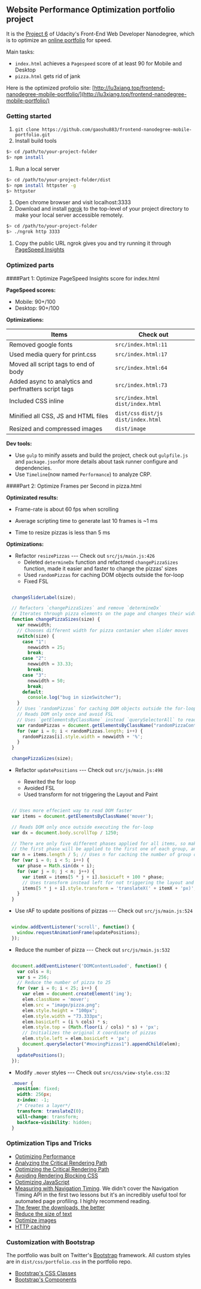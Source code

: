 ## Website Performance Optimization portfolio project

It is the [Project 6](https://github.com/udacity/frontend-nanodegree-mobile-portfolio) of Udacity's Front-End Web Developer Nanodegree, which is to optimize an [online portfolio](https://rawgit.com/udacity/frontend-nanodegree-mobile-portfolio/master/index.html) for speed.

Main tasks:
+ `index.html` achieves a `Pagespeed` score of at least 90 for Mobile and Desktop
+ `pizza.html` gets rid of jank

Here is the optimized profolio site: [http://lu3xiang.top/frontend-nanodegree-mobile-portfolio/](http://lu3xiang.top/frontend-nanodegree-mobile-portfolio/)

### Getting started

1. `git clone https://github.com/gaoshu883/frontend-nanodegree-mobile-portfolio.git`
1. Install build tools

  ```bash
  $> cd /path/to/your-project-folder
  $> npm install
  ```
1. Run a local server

  ```bash
  $> cd /path/to/your-project-folder/dist
  $> npm install httpster -g
  $> httpster
  ```
1. Open chrome browser and visit localhost:3333
1. Download and install [ngrok](https://ngrok.com/) to the top-level of your project directory to make your local server accessible remotely.

  ``` bash
  $> cd /path/to/your-project-folder
  $> ./ngrok http 3333
  ```
1. Copy the public URL ngrok gives you and try running it through [PageSpeed Insights](https://developers.google.com/speed/pagespeed/insights/)

### Optimized parts

####Part 1: Optimize PageSpeed Insights score for index.html

**PageSpeed scores:**

 * Mobile: 90+/100
 * Desktop: 90+/100

**Optimizations:**

| Items  | Check out|
| ------------------------------------------------------ | -----------------------------------   |
| Removed google fonts                                   | `src/index.html:11`                   |
| Used media query for print.css                         | `src/index.html:17`                   |
| Moved all script tags to end of body                   | `src/index.html:64`                   |
| Added async to analytics and perfmatters script tags   | `src/index.html:73`                   |
| Included CSS inline                                    | `src/index.html` `dist/index.html`    |
| Minified all CSS, JS and HTML files                    | `dist/css` `dist/js` `dist/index.html`|
| Resized and compressed images                          | `dist/image`                          |

**Dev tools:**

* Use `gulp` to minify assets and build the project, check out `gulpfile.js` and `package.json`for more details about task runner configure and dependencies.
* Use `Timeline`(now named `Performance`) to analyze CRP.

####Part 2: Optimize Frames per Second in pizza.html

**Optimizated results:**

* Frame-rate is about 60 fps when scrolling

* Average scripting time to generate last 10 frames is ~1 ms

* Time to resize pizzas is less than 5 ms

**Optimizations:**

- Refactor `resizePizzas` --- Check out `src/js/main.js:426`
   + Deleted `determineDx` function and refactored `changePizzaSizes` function, made it easier and faster to change the pizzas' sizes
   + Used `randomPizzas` for caching DOM objects outside the for-loop
   + Fixed FSL

```JavaScript

  changeSliderLabel(size);

  // Refactors `changePizzaSizes` and remove `determineDx`
  // Iterates through pizza elements on the page and changes their widths
  function changePizzaSizes(size) {
    var newwidth;
    // Chooses different width for pizza contanier when slider moves
    switch(size) {
      case "1":
        newwidth = 25;
        break;
      case "2":
        newwidth = 33.33;
        break;
      case "3":
        newwidth = 50;
        break;
      default:
        console.log("bug in sizeSwitcher");
    }
    // Uses `randomPizzas` for caching DOM objects outside the for-loop
    // Reads DOM only once and avoid FSL
    // Uses `getElementsByClassName` instead `querySelectorAll` to read DOM faster
    var randomPizzas = document.getElementsByClassName("randomPizzaContainer");
    for (var i = 0; i < randomPizzas.length; i++) {
      randomPizzas[i].style.width = newwidth + '%';
    }
  }

  changePizzaSizes(size);

```

- Refactor `updatePositions` --- Check out `src/js/main.js:498`

  + Rewrited the for loop
  + Avoided FSL
  + Used transform for not triggering the Layout and Paint

```JavaScript

  // Uses more effecient way to read DOM faster
  var items = document.getElementsByClassName('mover');

  // Reads DOM only once outside executing the for-loop
  var dx = document.body.scrollTop / 1250;

  // There are only five different phases applied for all items, so make five items a group,
  // the first phase will be applied to the first one of each group, and so forth.
  var n = items.length / 5; // Uses n for caching the number of group outside the for-loop
  for (var i = 0; i < 5; i++) {
    var phase = Math.sin(dx + i);
    for (var j = 0; j < n; j++) {
      var itemX = items[5 * j + i].basicLeft + 100 * phase;
      // Uses transform instead left for not triggering the layout and paint
      items[5 * j + i].style.transform = 'translateX(' + itemX + 'px)';
    }
  }

```

- Use rAF to update positions of pizzas --- Check out `src/js/main.js:524`

```JavaScript

  window.addEventListener('scroll', function() {
    window.requestAnimationFrame(updatePositions);
  });

```

- Reduce the number of pizza --- Check out `src/js/main.js:532`

```JavaScript

  document.addEventListener('DOMContentLoaded', function() {
    var cols = 8;
    var s = 256;
    // Reduce the number of pizza to 25
    for (var i = 0; i < 25; i++) {
      var elem = document.createElement('img');
      elem.className = 'mover';
      elem.src = "image/pizza.png";
      elem.style.height = "100px";
      elem.style.width = "73.333px";
      elem.basicLeft = (i % cols) * s;
      elem.style.top = (Math.floor(i / cols) * s) + 'px';
      // Initializes the original X coordinate of pizzas
      elem.style.left = elem.basicLeft + 'px';
      document.querySelector("#movingPizzas1").appendChild(elem);
    }
    updatePositions();
  });

```


- Modify `.mover` styles --- Check out `src/css/view-style.css:32`

```CSS
  .mover {
    position: fixed;
    width: 256px;
    z-index: -1;
    /* Creates a layer*/
    transform: translateZ(0);
    will-change: transform;
    backface-visibility: hidden;
  }

```

### Optimization Tips and Tricks
* [Optimizing Performance](https://developers.google.com/web/fundamentals/performance/ "web performance")
* [Analyzing the Critical Rendering Path](https://developers.google.com/web/fundamentals/performance/critical-rendering-path/analyzing-crp.html "analyzing crp")
* [Optimizing the Critical Rendering Path](https://developers.google.com/web/fundamentals/performance/critical-rendering-path/optimizing-critical-rendering-path.html "optimize the crp!")
* [Avoiding Rendering Blocking CSS](https://developers.google.com/web/fundamentals/performance/critical-rendering-path/render-blocking-css.html "render blocking css")
* [Optimizing JavaScript](https://developers.google.com/web/fundamentals/performance/critical-rendering-path/adding-interactivity-with-javascript.html "javascript")
* [Measuring with Navigation Timing](https://developers.google.com/web/fundamentals/performance/critical-rendering-path/measure-crp.html "nav timing api"). We didn't cover the Navigation Timing API in the first two lessons but it's an incredibly useful tool for automated page profiling. I highly recommend reading.
* <a href="https://developers.google.com/web/fundamentals/performance/optimizing-content-efficiency/eliminate-downloads.html">The fewer the downloads, the better</a>
* <a href="https://developers.google.com/web/fundamentals/performance/optimizing-content-efficiency/optimize-encoding-and-transfer.html">Reduce the size of text</a>
* <a href="https://developers.google.com/web/fundamentals/performance/optimizing-content-efficiency/image-optimization.html">Optimize images</a>
* <a href="https://developers.google.com/web/fundamentals/performance/optimizing-content-efficiency/http-caching.html">HTTP caching</a>

### Customization with Bootstrap
The portfolio was built on Twitter's <a href="http://getbootstrap.com/">Bootstrap</a> framework. All custom styles are in `dist/css/portfolio.css` in the portfolio repo.

* <a href="http://getbootstrap.com/css/">Bootstrap's CSS Classes</a>
* <a href="http://getbootstrap.com/components/">Bootstrap's Components</a>
